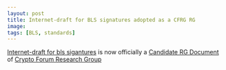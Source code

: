 ```yaml
---
layout: post
title: Internet-draft for BLS signatures adopted as a CFRG RG 
image:
tags: [BLS, standards]
---
```


 [Internet-draft for bls sigantures](https://tools.ietf.org/html/draft-boneh-bls-signature-00) is
 now officially a [Candidate RG Document](https://mailarchive.ietf.org/arch/msg/cfrg/KtFL29iZbi3HfQcxthx2RdFG6Dw) of [Crypto Forum Research Group](https://irtf.org/cfrg)

